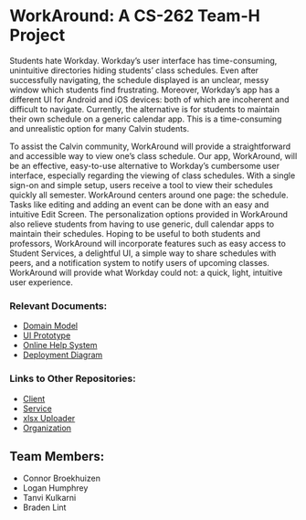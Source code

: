 # WorkAround: A CS-262 Team-H Project </h1>

  Students hate Workday. Workday’s user interface has time-consuming, unintuitive directories hiding students’ class schedules. Even after successfully navigating, the schedule displayed is an unclear, messy window which students find frustrating. Moreover, Workday’s app has a different UI for Android and iOS devices: both of which are incoherent and difficult to navigate. Currently, the alternative is for students to maintain their own schedule on a generic calendar app. This is a time-consuming and unrealistic option for many Calvin students. 

  To assist the Calvin community, WorkAround will provide a straightforward and accessible way to view one’s class schedule. Our app, WorkAround, will be an effective, easy-to-use alternative to Workday’s cumbersome user interface, especially regarding the viewing of class schedules. With a single sign-on and simple setup, users receive a tool to view their schedules quickly all semester. WorkAround centers around one page: the schedule. Tasks like editing and adding an event can be done with an easy and intuitive Edit Screen. The personalization options provided in WorkAround also relieve students from having to use generic, dull calendar apps to maintain their schedules. Hoping to be useful to both students and professors, WorkAround will incorporate features such as easy access to Student Services, a delightful UI, a simple way to share schedules with peers, and a notification system to notify users of upcoming classes. WorkAround will provide what Workday could not: a quick, light, intuitive user experience.  


### Relevant Documents:
- [Domain Model](https://github.com/calvin-cs262-fall2022-teamH/Project/blob/main/Domain%20Model.jpg)
- [UI Prototype](https://github.com/calvin-cs262-fall2022-teamH/Project/blob/main/UI)
- [Online Help System](https://docs.google.com/document/d/17ewu3HraSJKgOUDtkgrv7aYVJRbmVRD2IMDmhN3f9O8/edit?usp=sharing)
- [Deployment Diagram](https://github.com/calvin-cs262-fall2022-teamH/Project/blob/main/Deployment%20Model.png)

### Links to Other Repositories:
- [Client](https://github.com/calvin-cs262-fall2022-teamH/Client)
- [Service](https://github.com/calvin-cs262-fall2022-teamH/Service)
- [xlsx Uploader](https://github.com/calvin-cs262-fall2022-teamH/xlsxUploader)
- [Organization](https://github.com/calvin-cs262-fall2022-teamH)

## Team Members:
- Connor Broekhuizen
- Logan Humphrey
- Tanvi Kulkarni
- Braden Lint


